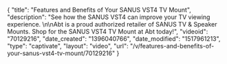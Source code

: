 {
    "title": "Features and Benefits of Your SANUS VST4 TV Mount",
    "description": "See how the SANUS VST4 can improve your TV viewing experience. \n\nAbt is a proud authorized retailer of SANUS TV & Speaker Mounts. Shop for the SANUS VST4 TV Mount at Abt today!",
    "videoid": "70129216",
    "date_created": "1396040766",
    "date_modified": "1517961213",
    "type": "captivate",
    "layout": "video",
    "url": "\/v\/features-and-benefits-of-your-sanus-vst4-tv-mount\/70129216"
}